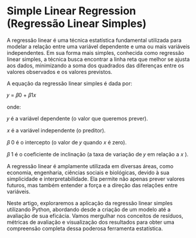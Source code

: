 # Simple Linear Regression (Regressão Linear Simples)

A regressão linear é uma técnica estatística fundamental utilizada para modelar a relação entre uma variável dependente e uma ou mais variáveis independentes. Em sua forma mais simples, conhecida como regressão linear simples, a técnica busca encontrar a linha reta que melhor se ajusta aos dados, minimizando a soma dos quadrados das diferenças entre os valores observados e os valores previstos.

A equação da regressão linear simples é dada por:

𝑦 = 𝛽0 + 𝛽1𝑥

onde:

𝑦 é a variável dependente (o valor que queremos prever).

𝑥 é a variável independente (o preditor).

𝛽 0 é o intercepto (o valor de 𝑦 quando 𝑥 é zero).

𝛽 1 é o coeficiente de inclinação (a taxa de variação de 𝑦 em relação a 𝑥 ).

A regressão linear é amplamente utilizada em diversas áreas, como economia, engenharia, ciências sociais e biológicas, devido à sua simplicidade e interpretabilidade. Ela permite não apenas prever valores futuros, mas também entender a força e a direção das relações entre variáveis.

Neste artigo, exploraremos a aplicação da regressão linear simples utilizando Python, abordando desde a criação de um modelo até a avaliação de sua eficácia. Vamos mergulhar nos conceitos de resíduos, métricas de avaliação e visualização dos resultados para obter uma compreensão completa dessa poderosa ferramenta estatística.
